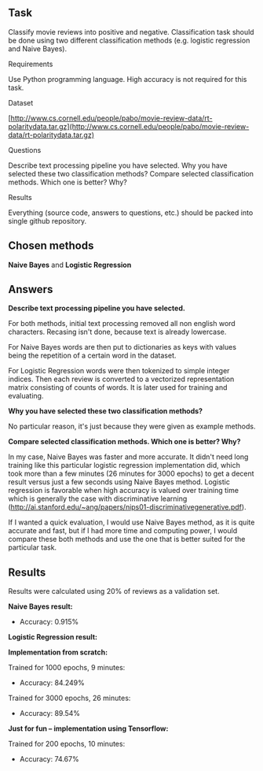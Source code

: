 ## Task
Classify movie reviews into positive and negative. Classification task should be done using two different classification methods (e.g. logistic regression and Naive Bayes).


Requirements

Use Python programming language.
High accuracy is not required for this task.


Dataset

[http://www.cs.cornell.edu/people/pabo/movie-review-data/rt-polaritydata.tar.gz](http://www.cs.cornell.edu/people/pabo/movie-review-data/rt-polaritydata.tar.gz)


Questions

Describe text processing pipeline you have selected.
Why you have selected these two classification methods?
Compare selected classification methods. Which one is better? Why?


Results

Everything (source code, answers to questions, etc.) should be packed into single github repository.

## Chosen methods
**Naive Bayes** and **Logistic Regression**

## Answers
**Describe text processing pipeline you have selected.**

For both methods, initial text processing removed all non english word characters. Recasing isn't done, because text is already lowercase.

For Naive Bayes words are then put to dictionaries as keys with values being the repetition of a certain word in the dataset.

For Logistic Regression words were then tokenized to simple integer indices. Then each review is converted to a vectorized representation matrix consisting of counts of words. It is later used for training and evaluating.

**Why you have selected these two classification methods?**

No particular reason, it's just because they were given as example methods.

**Compare selected classification methods. Which one is better? Why?**

In my case, Naive Bayes was faster and more accurate. It didn't need long training like this particular logistic regression implementation did, which took more than a few minutes (26 minutes for 3000 epochs) to get a decent result versus just a few seconds using Naive Bayes method.
Logistic regression is favorable when high accuracy is valued over training time which is generally the case with discriminative learning (http://ai.stanford.edu/~ang/papers/nips01-discriminativegenerative.pdf).

If I wanted a quick evaluation, I would use Naive Bayes method, as it is quite accurate and fast, but if I had more time and computing power, I would compare these both methods and use the one that is better suited for the particular task.


## Results

Results were calculated using 20% of reviews as a validation set.

**Naive Bayes result:**

 - Accuracy:  0.915%

**Logistic Regression result:**

**Implementation from scratch:**

Trained for 1000 epochs, 9 minutes:

 - Accuracy:  84.249%

Trained for 3000 epochs, 26 minutes:

 - Accuracy: 89.54%

 **Just for fun – implementation using Tensorflow:**

Trained for 200 epochs, 10 minutes:

 - Accuracy: 74.67%
